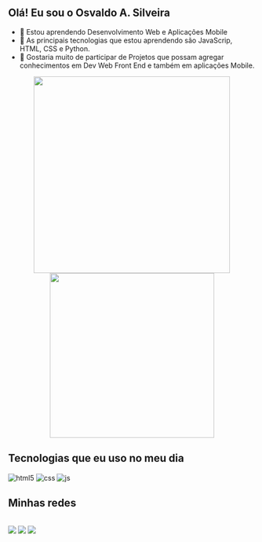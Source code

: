 ## Olá! Eu sou o Osvaldo A. Silveira
- 👀 Estou aprendendo Desenvolvimento Web e Aplicações Mobile
- 🌱 As principais tecnologias que estou aprendendo são JavaScrip, HTML, CSS e Python.
- 💞️ Gostaria muito de participar de Projetos que possam agregar conhecimentos em Dev Web Front End e também em aplicações Mobile.
<div align = center>
<a href="https://github.com/oasosvaldo">
<img width="400px" heidht="220em" src="https://github-readme-stats.vercel.app/api?username=oasosvaldo&show_icons=true&theme=dark&include_all_commits=true&count_private=true">
<img width="335px" heidht="220em" src="https://github-readme-stats.vercel.app/api/top-langs/?username=oasosvaldo&layout=compact&langs_count=16&theme=dark">
</a>
</div>
  
## Tecnologias que eu uso no meu dia
<div style="display: inline_block">
  <img align="center" alt="html5" src="https://img.shields.io/badge/HTML5-E34F26?style=for-the-badge&logo=html5&logoColor=white" />
  <img align="center" alt="css" src="https://img.shields.io/badge/CSS3-1572B6?style=for-the-badge&logo=css3&logoColor=white" />
  <img align="center" alt="js" src="https://img.shields.io/badge/JavaScript-F7DF1E?style=for-the-badge&logo=javascript&logoColor=black" />
  <br/>
</div>
  
  
## Minhas redes
 <div style="display: inline_block"><br/>
<a href="https://linkedin.com/in/osvaldo-silveira-7ba90140" target="_blank" rel="external"><img src="linkedin.com/in/osvaldo-silveira-7ba90140" target="_blank" ></a>
<a href="https://instagram.com/oasosvaldo" target="_blank"><img src="https://img.shields.io/badge/Instagram-E4405F?style=for-the-badge&logo=instagram&logoColor=white" target="_blank"></a>
<a href = "mailto:oasosvaldo@gmail.com"><img src="https://img.shields.io/badge/-Gmail-%23333?style=for-the-badge&amp;logo=gmail&amp;logoColor=white" style="max-width: 100%;"></a></div>
